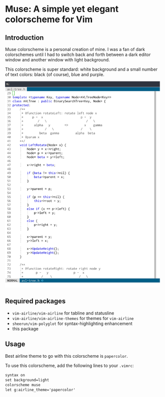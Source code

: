 # Muse: A simple yet elegant colorscheme for Vim

## Introduction

Muse colorscheme is a personal creation of mine. I was a fan of dark colorschemes until I had to switch back and forth between a dark editor window and another window with light background.

This colorscheme is super standard: white background and a small number of text colors: black (of course), blue and purple.

![screenshot](https://github.com/ocykat/muse.vim/blob/master/screenshot.png)

## Required packages

* `vim-airline/vim-airline` for tabline and statusline
* `vim-airline/vim-airline-themes` for themes for `vim-airline`
* `sheerun/vim-polyglot` for syntax-highlighting enhancement
* this package

## Usage

Best airline theme to go with this colorscheme is `papercolor`.

To use this colorscheme, add the following lines to your `.vimrc`:
```vim
syntax on
set background=light
colorscheme muse
let g:airline_theme='papercolor'
```
